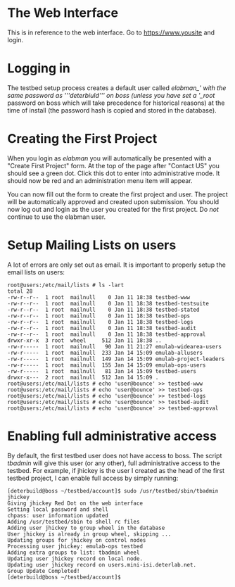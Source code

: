 # The Web Interface

This is in reference to the web interface.  Go to https://www.yousite and login.

# Logging in

The testbed setup process creates a default user called *elabman_' with the same password as '''deterbiuld''' on boss (unless you have set a '_root* password on boss which will take precedence for historical reasons) at the time of install (the password hash is copied and stored in the database).

# Creating the First Project

When you login as *elabman* you will automatically be presented with a "Create First Project" form.  At the top of the page after "Contact US" you should see a green dot.  Click this dot to enter into administrative mode.  It should now be red and an administration menu item will appear.

You can now fill out the form to create the first project and user.  The project will be automatically approved and created upon submission.  You should now log out and login as the user you created for the first project.  Do *not* continue to use the elabman user.

# Setup Mailing Lists on users

A lot of errors are only set out as email.  It is important to properly setup the email lists on users:

	
	root@users:/etc/mail/lists # ls -lart
	total 28
	-rw-r--r--  1 root  mailnull    0 Jan 11 18:38 testbed-www
	-rw-r--r--  1 root  mailnull    0 Jan 11 18:38 testbed-testsuite
	-rw-r--r--  1 root  mailnull    0 Jan 11 18:38 testbed-stated
	-rw-r--r--  1 root  mailnull    0 Jan 11 18:38 testbed-ops
	-rw-r--r--  1 root  mailnull    0 Jan 11 18:38 testbed-logs
	-rw-r--r--  1 root  mailnull    0 Jan 11 18:38 testbed-audit
	-rw-r--r--  1 root  mailnull    0 Jan 11 18:38 testbed-approval
	drwxr-xr-x  3 root  wheel     512 Jan 11 18:38 ..
	-rw-r-----  1 root  mailnull   90 Jan 11 21:27 emulab-widearea-users
	-rw-r-----  1 root  mailnull  233 Jan 14 15:09 emulab-allusers
	-rw-r-----  1 root  mailnull  149 Jan 14 15:09 emulab-project-leaders
	-rw-r-----  1 root  mailnull  155 Jan 14 15:09 emulab-ops-users
	-rw-r-----  1 root  mailnull   81 Jan 14 15:09 testbed-users
	drwxr-x---  2 root  mailnull  512 Jan 14 15:09 .
	root@users:/etc/mail/lists # echo 'user@bounce' >> testbed-www
	root@users:/etc/mail/lists # echo 'user@bounce' >> testbed-ops
	root@users:/etc/mail/lists # echo 'user@bounce' >> testbed-logs
	root@users:/etc/mail/lists # echo 'user@bounce' >> testbed-audit
	root@users:/etc/mail/lists # echo 'user@bounce' >> testbed-approval
	

# Enabling full administrative access

By default, the first testbed user does not have access to boss.  The script *tbadmin* will give this user (or any other), full administrative access to the testbed.  For example, if jhickey is the user I created as the head of the first testbed project, I can enable full access by simply running:

	
	[deterbuild@boss ~/testbed/account]$ sudo /usr/testbed/sbin/tbadmin jhickey
	Giving jhickey Red Dot on the web interface
	Setting local password and shell
	chpass: user information updated
	Adding /usr/testbed/sbin to shell rc files
	Adding user jhickey to group wheel in the database
	User jhickey is already in group wheel, skipping ...
	Updating groups for jhickey on control nodes
	Processing user jhickey: emulab-ops testbed
	Adding extra groups to list: tbadmin wheel
	Updating user jhickey record on local node.
	Updating user jhickey record on users.mini-isi.deterlab.net.
	Group Update Completed!
	[deterbuild@boss ~/testbed/account]$
	